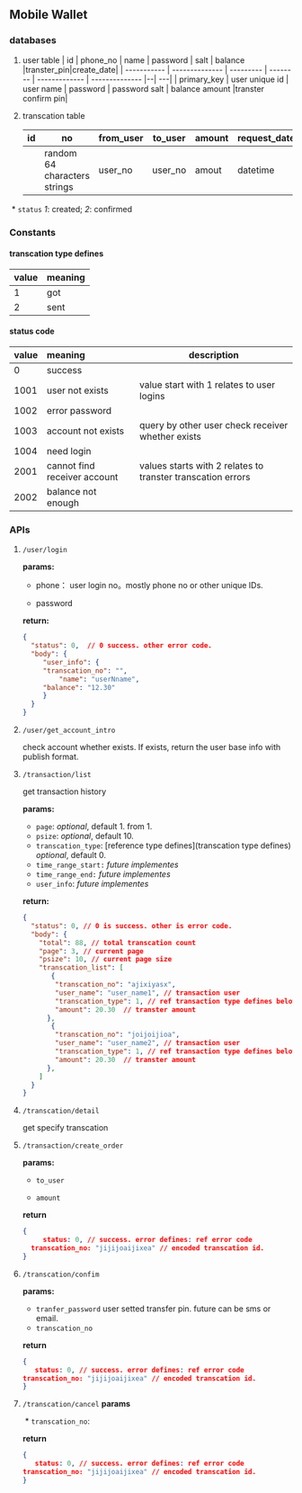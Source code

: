 ## Mobile Wallet

### databases

1. user table
	| id          | phone_no | name      | password | salt          | balance        |transter_pin|create_date|
	| ----------- | -------------- | --------- | -------- | ------------- | -------------- |--| ---|
	| primary_key | user unique id | user name | password | password salt | balance amount |transter confirm pin|
	
2. transcation table

   | id   | no | from_user | to_user | amount | request_date | confirm_date| status|
   | ---- |----| --------- | ------- | ------ | ---------------- |---|--|
   |      |random 64 characters strings| user_no   | user_no | amout  | datetime         |

​      * `status` *1*: created; *2*: confirmed

### Constants

#### transcation type defines

| value | meaning |
| ----- | ------- |
| 1 | got|
| 2 | sent|

#### status code

| value | meaning | description |
| ----- | :------ | ----------- |
| 0     | success |             |
| 1001 | user not exists| value start with 1 relates to user logins|
| 1002 | error password||
|1003|account not exists| query by other user check receiver whether exists |
|1004| need login||
| 2001 | cannot find receiver account | values starts with 2 relates to transter transcation errors|
| 2002 | balance not enough||

### APIs

1. `/user/login`

   **params:**

   * phone： user login no。mostly phone no or other unique IDs.

   * password

   **return:**

   ```json
   {
     "status": 0,  // 0 success. other error code. 
     "body": {
     	"user_info": {
       	"transcation_no": "",
     		"name": "userNname",
       	"balance": "12.30"  
   		}
     }
   }
   ```

2. `/user/get_account_intro`

   check account whether exists. If exists, return the user base info with publish format.

3. `/transaction/list`

   get transaction history

   **params:**

   * `page`: *optional*, default 1. from 1.
   * `psize`: *optional*, default 10.
   * `transcation_type`: [reference type defines](transcation type defines) *optional*, default 0.
   * `time_range_start:`  *future implementes*
   * `time_range_end:` *future implementes*
   * `user_info`: *future implementes*

   **return:**

   ```json
   {
     "status": 0, // 0 is success. other is error code.
     "body": {
       "total": 88, // total transcation count
       "page": 3, // current page
       "psize": 10, // current page size
       "transcation_list": [
          { 
           "transcation_no": "ajixiyasx", 
           "user_name": "user_name1", // transaction user
           "transcation_type": 1, // ref transaction type defines below
           "amount": 20.30  // transter amount
         },
          { 
           "transcation_no": "joijoijioa", 
           "user_name": "user_name2", // transaction user
           "transcation_type": 1, // ref transaction type defines below
           "amount": 20.30  // transter amount
         },
       ]
     }
   }
   ```

4. `/transcation/detail`

   get specify transcation

5. `/transaction/create_order`

   **params:**

   * `to_user`

   * `amount`

   **return**

   ```json
   {
    	status: 0, // success. error defines: ref error code  
     transcation_no: "jijijoaijixea" // encoded transcation id.
   }

6. `/transcation/confim`

   **params:**

   * `tranfer_password` user setted transfer pin. future can be sms or email.
   * `transcation_no`

   **return**

     ```json
   {
    	status: 0, // success. error defines: ref error code  
     transcation_no: "jijijoaijixea" // encoded transcation id.
   }
     ```

7. `/transcation/cancel`
   **params**

   ​	* `transcation_no`: 

   **return**

     ```json
   {
    	status: 0, // success. error defines: ref error code  
     transcation_no: "jijijoaijixea" // encoded transcation id.
   }
     ```


